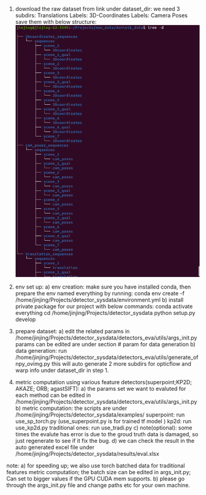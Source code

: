 
1. download the raw dataset from link under dataset_dir:
we need 3 subdirs: Translations  	Labels: 3D-Coordinates  	Labels: Camera Poses
save them with below structure: 
![img.png](img.png)

2. env set up: 
a) env creation: make sure you have installed conda, then prepare the env named everything by running:
conda env create -f /home/jinjing/Projects/detector_sysdata/environment.yml
b) install private package for our project with below commands:
conda activate everything
cd /home/jinjing/Projects/detector_sysdata
python setup.py develop

3. prepare dataset: 
a) edit the related params in /home/jinjing/Projects/detector_sysdata/detectors_eva/utils/args_init.py
params can be edited are under section   # param for data generation
b) data generation: run /home/jinjing/Projects/detector_sysdata/detectors_eva/utils/generate_ofnpy_ovimg.py
this will auto generate 2 more subdirs for opticflow and warp info under dataset_dir in step 1. 

4. metric computation using various feature detectors(superpoint;KP2D; AKAZE; ORB; agastSIFT):
a) the params set we want to evaluted for each method can be edited in /home/jinjing/Projects/detector_sysdata/detectors_eva/utils/args_init.py
b) metric computation: the scripts are under /home/jinjing/Projects/detector_sysdata/examples/
superpoint: run use_sp_torch.py   (use_superpoint.py is for trained tf model )
kp2d: run use_kp2d.py
traditional ones: run use_tradi.py
c) note(optional): some times the evalute has error is due to the groud truth data is damaged, so just regenerate to see if it fix the bug.
d) we can check the result in the auto generated excel file under /home/jinjing/Projects/detector_sysdata/results/eval.xlsx

note: 
a) for speeding up; we also use torch batched data for traditional features metric computation; the batch size can be edited
in args_init.py; Can set to bigger values if the GPU CUDA mem supports.
b) please go through the args_init.py file and change paths etc for your own machine.
